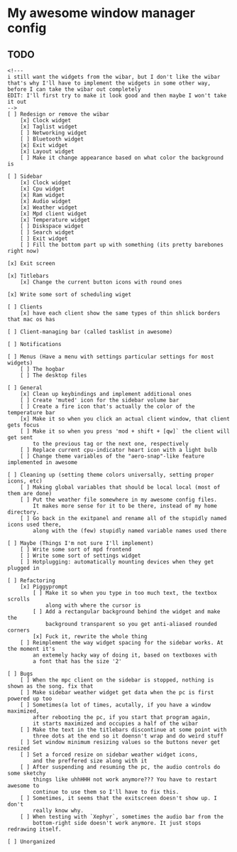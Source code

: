 # My awesome window manager config

## TODO
    <!--- 
    i still want the widgets from the wibar, but I don't like the wibar
    that's why I'll have to implement the widgets in some other way,
    before I can take the wibar out completely
    EDIT: I'll first try to make it look good and then maybe I won't take it out
    -->
    [ ] Redesign or remove the wibar
        [x] Clock widget
        [x] Taglist widget
        [ ] Networking widget
        [ ] Bluetooth widget
        [x] Exit widget
        [x] Layout widget
        [ ] Make it change appearance based on what color the background is

    [ ] Sidebar
        [x] Clock widget
        [x] Cpu widget
        [x] Ram widget
        [x] Audio widget
        [x] Weather widget
        [x] Mpd client widget
        [x] Temperature widget
        [ ] Diskspace widget
        [ ] Search widget
        [ ] Exit widget
        [ ] Fill the bottom part up with something (its pretty barebones right now)

    [x] Exit screen

    [x] Titlebars
        [x] Change the current button icons with round ones

    [x] Write some sort of scheduling wiget

    [ ] Clients
        [x] have each client show the same types of thin shlick borders that mac os has

    [ ] Client-managing bar (called tasklist in awesome)

    [ ] Notifications

    [ ] Menus (Have a menu with settings particular settings for most widgets)
        [ ] The hogbar
        [ ] The desktop files

    [ ] General
        [x] Clean up keybindings and implement additional ones
        [ ] Create 'muted' icon for the sidebar volume bar 
        [ ] Create a fire icon that's actually the color of the temperature bar
        [x] Make it so when you click an actual client window, that client gets focus
        [ ] Make it so when you press 'mod + shift + [qw]` the client will get sent
            to the previous tag or the next one, respectively
        [ ] Replace current cpu-indicator heart icon with a light bulb
        [ ] Change theme variables of the "aero-snap"-like feature implemented in awesome

    [ ] Cleaning up (setting theme colors universally, setting proper icons, etc)
        [ ] Making global variables that should be local local (most of them are done)
        [ ] Put the weather file somewhere in my awesome config files.
            It makes more sense for it to be there, instead of my home directory.
        [ ] Go back in the exitpanel and rename all of the stupidly named icons used there,
            along with the (few) stupidly named variable names used there

    [ ] Maybe (Things I'm not sure I'll implement)
        [ ] Write some sort of mpd frontend
        [ ] Write some sort of settings widget
        [ ] Hotplugging: automatically mounting devices when they get plugged in

    [ ] Refactoring
        [x] Piggyprompt
            [ ] Make it so when you type in too much text, the textbox scrolls
                along with where the cursor is
            [ ] Add a rectangular background behind the widget and make the
                background transparent so you get anti-aliased rounded corners
            [x] Fuck it, rewrite the whole thing
        [ ] Reimplement the way widget spacing for the sidebar works. At the moment it's
            an extemely hacky way of doing it, based on textboxes with
            a font that has the size '2'

    [ ] Bugs
        [ ] When the mpc client on the sidebar is stopped, nothing is shown as the song. fix that
        [ ] Make sidebar weather widget get data when the pc is first powered up too
        [ ] Sometimes(a lot of times, acutally, if you have a window maximized,
            after rebooting the pc, if you start that program again, 
            it starts maximized and occupies a half of the wibar
        [ ] Make the text in the titlebars discontinue at some point with 
            three dots at the end so it doensn't wrap and do weird stuff
        [ ] Set window minimum resizing values so the buttons never get resized
        [ ] Set a forced resize on sidebar weather widget icons, 
            and the preffered size along with it
        [ ] After suspending and resuming the pc, the audio controls do some sketchy
            things like uhhHHH not work anymore??? You have to restart awesome to
            continue to use them so I'll have to fix this.
        [ ] Sometimes, it seems that the exitscreen doesn't show up. I don't
            really know why.
        [ ] When testing with `Xephyr`, sometimes the audio bar from the
            bottom-right side doesn't work anymore. It just stops redrawing itself.

    [ ] Unorganized




